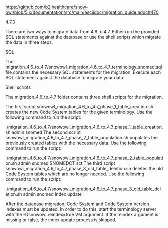 https://github.com/b2ihealthcare/snow-owl/blob/5.x/documentation/src/main/asciidoc/migration_guide.adoc#470

4.7.0

There are two ways to migrate data from 4.6 to 4.7. Either run the provided SQL statements against the database or use the shell scripts which migrate the data in three steps.

SQL

The migration_4.6_to_4.7/snowowl_migration_4.6_to_4.7_terminology_snomed.sql file contains the necessary SQL statements for the migration. Execute each SQL statement against the database to migrate your data.

Shell scripts

The migration_4.6_to_4.7 folder contains three shell scripts for the migration.

The first script snowowl_migration_4.6_to_4.7_phase_1_table_creation.sh creates the new Code System tables for the given terminology. Use the following command to run the script:

./migration_4.6_to_4.7/snowowl_migration_4.6_to_4.7_phase_1_table_creation.sh admin snomed
The second script snowowl_migration_4.6_to_4.7_phase_2_table_population.sh populates the previously created tables with the necessary data. Use the following command to run the script:

./migration_4.6_to_4.7/snowowl_migration_4.6_to_4.7_phase_2_table_population.sh admin snomed SNOMEDCT sct
The third script snowowl_migration_4.6_to_4.7_phase_3_old_table_deletion.sh deletes the old Code System tables which are no longer needed. Use the following command to run the script:

./migration_4.6_to_4.7/snowowl_migration_4.6_to_4.7_phase_3_old_table_deletion.sh admin snomed
Index update

After the database migration, Code System and Code System Version indexes must be updated. In order to do this, start the terminology server with the -Dsnowowl.reindex=true VM argument. If the reindex argument is missing or false, the index update process is skipped.


